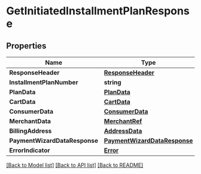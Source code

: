 # GetInitiatedInstallmentPlanResponse

## Properties

Name | Type | Description | Notes
------------ | ------------- | ------------- | -------------
**ResponseHeader** | [**ResponseHeader**](ResponseHeader.md) |  | [optional] 
**InstallmentPlanNumber** | **string** |  | [optional] 
**PlanData** | [**PlanData**](PlanData.md) |  | [optional] 
**CartData** | [**CartData**](CartData.md) |  | [optional] 
**ConsumerData** | [**ConsumerData**](ConsumerData.md) |  | [optional] 
**MerchantData** | [**MerchantRef**](MerchantRef.md) |  | [optional] 
**BillingAddress** | [**AddressData**](AddressData.md) |  | [optional] 
**PaymentWizardDataResponse** | [**PaymentWizardDataResponse**](PaymentWizardDataResponse.md) |  | [optional] 
**ErrorIndicator** | [**Error**](Error.md) |  | [optional] 

[[Back to Model list]](../README.md#documentation-for-models) [[Back to API list]](../README.md#documentation-for-api-endpoints) [[Back to README]](../README.md)



